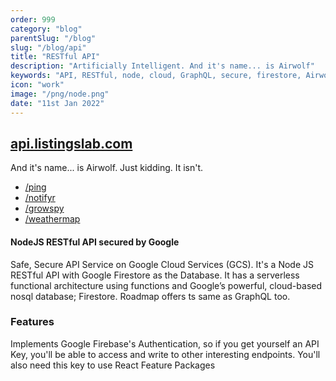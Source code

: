 ```yaml
---
order: 999
category: "blog"
parentSlug: "/blog"
slug: "/blog/api"
title: "RESTful API"
description: "Artificially Intelligent. And it's name... is Airwolf"
keywords: "API, RESTful, node, cloud, GraphQL, secure, firestore, Airwolf"
icon: "work"
image: "/png/node.png"
date: "11st Jan 2022"
---
```

## [api.listingslab.com](https://api.listingslab.com/)

And it's name... is Airwolf. Just kidding. It isn't.

- [/ping](https://api.listingslab.com/ping)
- [/notifyr](https://api.listingslab.com/notifyr)
- [/growspy](https://api.listingslab.com/growspy)
- [/weathermap](https://api.listingslab.com/weathermap)

#### NodeJS RESTful API secured by Google

Safe, Secure API Service on Google Cloud Services (GCS). It's a Node JS RESTful API with Google Firestore as the Database. It has a serverless functional architecture using functions and Google’s powerful, cloud-based nosql database; Firestore. Roadmap offers ts same as GraphQL too.  

### Features

Implements Google Firebase's Authentication, so if you get yourself an API Key, you'll be able to access and write to other interesting endpoints. You'll also need this key to use React Feature Packages
